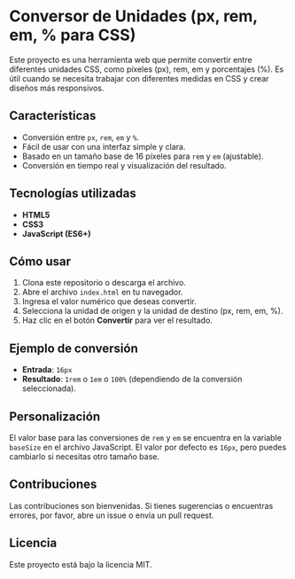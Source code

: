 # Conversor de Unidades (px, rem, em, % para CSS)

Este proyecto es una herramienta web que permite convertir entre diferentes unidades CSS, como píxeles (px), rem, em y porcentajes (%). Es útil cuando se necesita trabajar con diferentes medidas en CSS y crear diseños más responsivos.

## Características

- Conversión entre `px`, `rem`, `em` y `%`.
- Fácil de usar con una interfaz simple y clara.
- Basado en un tamaño base de 16 píxeles para `rem` y `em` (ajustable).
- Conversión en tiempo real y visualización del resultado.

## Tecnologías utilizadas

- **HTML5**
- **CSS3**
- **JavaScript (ES6+)**

## Cómo usar

1. Clona este repositorio o descarga el archivo.
2. Abre el archivo `index.html` en tu navegador.
3. Ingresa el valor numérico que deseas convertir.
4. Selecciona la unidad de origen y la unidad de destino (px, rem, em, %).
5. Haz clic en el botón **Convertir** para ver el resultado.

## Ejemplo de conversión

- **Entrada**: `16px`
- **Resultado**: `1rem` o `1em` o `100%` (dependiendo de la conversión seleccionada).

## Personalización

El valor base para las conversiones de `rem` y `em` se encuentra en la variable `baseSize` en el archivo JavaScript. El valor por defecto es `16px`, pero puedes cambiarlo si necesitas otro tamaño base.

## Contribuciones

Las contribuciones son bienvenidas. Si tienes sugerencias o encuentras errores, por favor, abre un issue o envía un pull request.

## Licencia

Este proyecto está bajo la licencia MIT.
